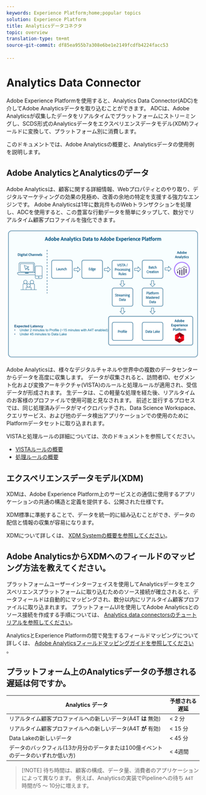 ```yaml
---
keywords: Experience Platform;home;popular topics
solution: Experience Platform
title: Analyticsデータコネクタ
topic: overview
translation-type: tm+mt
source-git-commit: df85ea955b7a308e6be1e2149fcdfb4224facc53

---
```



# Analytics Data Connector

Adobe Experience Platformを使用すると、Analytics Data Connector(ADC)を介してAdobe Analyticsデータを取り込むことができます。 ADCは、Adobe Analyticsが収集したデータをリアルタイムでプラットフォームにストリーミングし、SCDS形式のAnalyticsデータをエクスペリエンスデータモデル(XDM)フィールドに変換して、プラットフォーム別に消費します。

このドキュメントでは、Adobe Analyticsの概要と、Analyticsデータの使用例を説明します。

## Adobe AnalyticsとAnalyticsのデータ

Adobe Analyticsは、顧客に関する詳細情報、Webプロパティとのやり取り、デジタルマーケティングの効果の見極め、改善の余地の特定を支援する強力なエンジンです。 Adobe Analyticsは1年に数兆件ものWebトランザクションを処理し、ADCを使用すると、この豊富な行動データを簡単にタップして、数分でリアルタイム顧客プロファイルを強化できます。

![](./images/analytics-data-experience-platform.png)

Adobe Analyticsは、様々なデジタルチャネルや世界中の複数のデータセンターからデータを高度に収集します。 データが収集されると、訪問者ID、セグメント化および変換アーキテクチャ(VISTA)のルールと処理ルールが適用され、受信データが形成されます。 生データは、この軽量な処理を経た後、リアルタイムのお客様のプロファイルで使用可能と見なされます。 前述と並行するプロセスでは、同じ処理済みデータがマイクロバッチされ、Data Science Workspace、クエリサービス、および他のデータ検出アプリケーションでの使用のためにPlatformデータセットに取り込まれます。

VISTAと処理ルールの詳細については、次のドキュメントを参照してください。
* [VISTAルールの概要](https://marketing.adobe.com/resources/help/en_US/reference/VISTA.html)
* [処理ルールの概要](https://docs.adobe.com/content/help/en/analytics/admin/admin-tools/processing-rules/processing-rules.html)

## エクスペリエンスデータモデル(XDM)

XDMは、Adobe Experience Platform上のサービスとの通信に使用するアプリケーションの共通の構造と定義を提供する、公開された仕様です。

XDM標準に準拠することで、データを統一的に組み込むことができ、データの配信と情報の収集が容易になります。

XDMについて詳しくは、 [XDM Systemの概要を参照してください](../../../xdm/home.md)。

## Adobe AnalyticsからXDMへのフィールドのマッピング方法を教えてください。

プラットフォームユーザーインターフェイスを使用してAnalyticsデータをエクスペリエンスプラットフォームに取り込むためのソース接続が確立されると、データフィールドは自動的にマッピングされ、数分以内にリアルタイム顧客プロファイルに取り込まれます。 プラットフォームUIを使用してAdobe Analyticsとのソース接続を作成する手順については、 [Analytics data connectorsのチュートリアルを参照してください](https://www.adobe.io/apis/experienceplatform/home/tutorials/sources-ui-tutorials.html#!api-specification/markdown/narrative/tutorials/sources_tutorial/ui/adobe-applications/adobe-analytics-ui-tutorial.md)。

AnalyticsとExperience Platformの間で発生するフィールドマッピングについて詳しくは、 [Adobe Analyticsフィールドマッピングガイドを参照してください](./analytics-mapping.md) 。

## プラットフォーム上のAnalyticsデータの予想される遅延は何ですか。

| Analytics データ | 予想される遅延 |
| -------------- | ---------------- |
| リアルタイム顧客プロファイルへの新しいデータ(A4T **は** 無効) | &lt; 2 分 |
| リアルタイム顧客プロファイルへの新しいデータ(A4T **が** 有効) | &lt; 15 分 |
| Data Lakeの新しいデータ | &lt; 45 分 |
| データのバックフィル(13か月分のデータまたは100億イベントのデータのいずれか低い方) | &lt; 4週間 |

>[!NOTE] 待ち時間は、顧客の構成、データ量、消費者のアプリケーションによって異なります。 例えば、Analyticsの実装でPipelineへの待ち `A4T` 時間が5 ～ 10分に増えます。